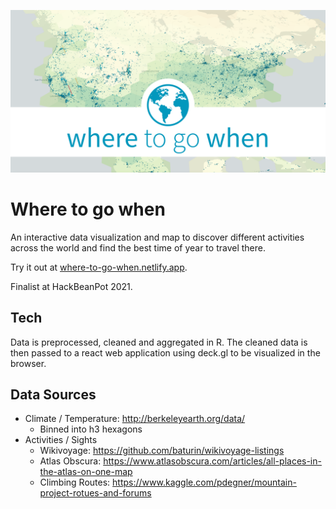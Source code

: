 [![head](img/head.png)](https://where-to-go-when.netlify.app)

# Where to go when

 An interactive data visualization and map to discover different activities across the world and find the best time of year to travel there.

Try it out at [where-to-go-when.netlify.app](https://where-to-go-when.netlify.app).

Finalist at HackBeanPot 2021.



## Tech

Data is preprocessed, cleaned and aggregated in R. The cleaned data is then passed to a react web application using deck.gl to be visualized in the browser.



## Data Sources

- Climate / Temperature: http://berkeleyearth.org/data/
  - Binned into h3 hexagons
- Activities / Sights
  - Wikivoyage: https://github.com/baturin/wikivoyage-listings
  - Atlas Obscura: https://www.atlasobscura.com/articles/all-places-in-the-atlas-on-one-map
  - Climbing Routes: https://www.kaggle.com/pdegner/mountain-project-rotues-and-forums

